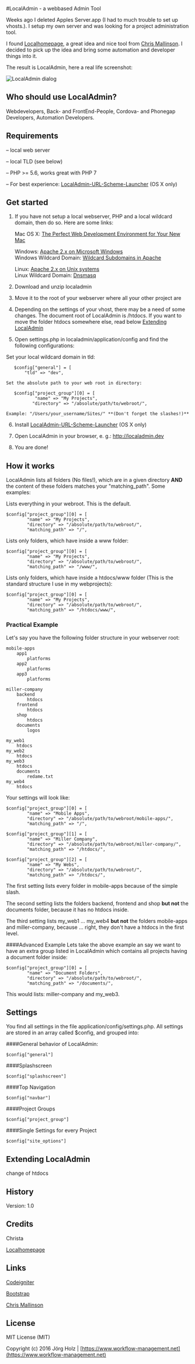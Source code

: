 #LocalAdmin - a webbased Admin Tool

Weeks ago I deleted Apples Server.app (I had to much trouble to set up vhosts.). I setup my own server and was looking for a project administration tool.

I found [Localhomepage](http://cmall.github.io/LocalHomePage/), a great idea and nice tool from [Chris Mallinson](https://mallinson.ca). I decided to pick up the idea and bring some automation and developer things into it.

The result is LocalAdmin, here a real life screenshot:

 ![LocalAdmin dialog](doc_images/localadmin.png) 

## Who should use LocalAdmin?
Webdevelopers, Back- and FrontEnd-People, Cordova- and Phonegap Developers, Automation Developers.

## Requirements

– local web server

– local TLD (see below)

– PHP >= 5.6, works great with PHP 7

– For best experience: [LocalAdmin-URL-Scheme-Launcher](https://github.com/JoergHolz/LocalAdmin-URL-Scheme-Launcher) (OS X only)


## Get started

1. If you have not setup a local webserver, PHP and a local wildcard domain, then do so. Here are some links:

     Mac OS X: [The Perfect Web Development Environment for Your New Mac](https://mallinson.ca/osx-web-development/)
   
     Windows: [Apache 2.x on Microsoft Windows](http://php.net/manual/en/install.windows.apache2.php)  
     Windows Wildcard Domain: [Wildcard Subdomains in Apache](http://blog.calcatraz.com/wildcard-subdomains-in-apache-1422)
   
     Linux: [Apache 2.x on Unix systems](http://php.net/manual/en/install.windows.apache2.php)  
     Linux Wildcard Domain: [Dnsmasq](http://www.thekelleys.org.uk/dnsmasq/doc.html)

2. Download and unzip localadmin

3. Move it to the root of your webserver where all your other project are

4. Depending on the settings of your vhost, there may be a need of some changes. The document root of LocalAdmin is /htdocs. If you want to move the folder htdocs somewhere else, read below [Extending LocalAdmin](#extending) 

5. Open settings.php in localadmin/application/config and find the following configurations:


Set your local wildcard domain in tld:
   
```
   $config["general"] = [
       "tld" => "dev",
```
   

    Set the absolute path to your web root in directory:

   
```
   $config["project_group"][0] = [
           "name" => "My Projects",
          "directory" => "/absolute/path/to/webroot/",
```
           
    
    Example: "/Users/your_username/Sites/" **(Don't forget the slashes!)**
  
6. Install [LocalAdmin-URL-Scheme-Launcher](https://github.com/JoergHolz/LocalAdmin-URL-Scheme-Launcher) (OS X only)

7. Open LocalAdmin in your browser, e. g.: http://localadmin.dev

8. You are done!


## How it works

LocalAdmin lists all folders (No files!), which are in a given directory **AND** the content of these folders matches your "matching_path". Some examples:

Lists everything in your webroot. This is the default.

```
$config["project_group"][0] = [
        "name" => "My Projects",
        "directory" => "/absolute/path/to/webroot/",
        "matching_path" => "/",     
```
 Lists only folders, which have inside a www folder:
 
```     
$config["project_group"][0] = [
        "name" => "My Projects",
        "directory" => "/absolute/path/to/webroot/",
        "matching_path" => "/www/",     
```
 
Lists only folders, which have inside a htdocs/www folder (This is the standard structure I use in my webprojects):

```
$config["project_group"][0] = [
        "name" => "My Projects",
        "directory" => "/absolute/path/to/webroot/",
        "matching_path" => "/htdocs/www/",     
```

### Practical Example

Let's say you have the following folder structure in your webserver root:

```
mobile-apps
    app1
        platforms
    app2
        platforms
    app3
        platforms
       
miller-company
    backend
        htdocs
    frontend
        htdocs
    shop
        htdocs
    documents
        logos
         
my_web1
    htdocs
my_web2
    htdocs
my_web3
    htdocs
    documents
        redame.txt
my_web4
    htdocs
```

Your settings will look like:

```
$config["project_group"][0] = [
        "name" => "Mobile Apps",
        "directory" => "/absolute/path/to/webroot/mobile-apps/",
        "matching_path" => "/",

$config["project_group"][1] = [
        "name" => "Miller Company",
        "directory" => "/absolute/path/to/webroot/miller-company/",
        "matching_path" => "/htdocs/",
        
$config["project_group"][2] = [
        "name" => "My Webs",
        "directory" => "/absolute/path/to/webroot/",
        "matching_path" => "/htdocs/",
```

The first setting lists every folder in mobile-apps because of the simple slash.

The second setting lists the folders backend, frontend and shop **but not** the documents folder, because it has no htdocs inside.

The third setting lists my_web1 … my_web4 **but not** the folders mobile-apps and miller-company, because … right, they don't have a htdocs in the first level.


####Advanced Example
Lets take the above example an say we want to have an extra group listed in LocalAdmin which contains all projects having a document folder inside:
 
```
$config["project_group"][0] = [
        "name" => "Document Folders",
        "directory" => "/absolute/path/to/webroot/",
        "matching_path" => "/documents/",
``` 

This would lists: miller-company and my_web3.

## Settings

You find all settings in the file application/config/settings.php. All settings are stored in an array called $config, and grouped into:

####General behavior of LocalAdmin:

```
$config["general"]
```

####Splashscreen

```
$config["splashscreen"]
```

####Top Navigation

```
$config["navbar"]
```

####Project Groups

```
$config["project_group"]
```

####Single Settings for every Project

```
$config["site_options"]
```





## <a name="extending">Extending LocalAdmin</a>
change of htdocs



## History

Version: 1.0

## Credits

Christa

[Localhomepage](http://cmall.github.io/LocalHomePage/)

## Links

[Codeigniter](http://www.codeigniter.com)

[Bootstrap](http://getbootstrap.com)

[Chris Mallinson](https://mallinson.ca)

## License

MIT License (MIT)

Copyright (c) 2016 Jörg Holz | [https://www.workflow-management.net](https://www.workflow-management.net)